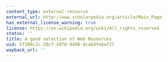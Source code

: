 ```yaml
---
content_type: external-resource
external_url: http://www.scholarpedia.org/article/Main_Page
has_external_license_warning: true
license: https://en.wikipedia.org/wiki/All_rights_reserved
status: ''
title: A good selection of Web Resources
uid: 5f390c2c-28cf-49f8-9400-4ca6dfe6af27
wayback_url: ''
---
```

